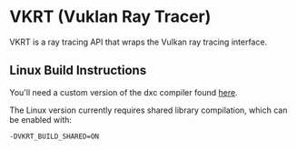 

# VKRT (Vuklan Ray Tracer)

VKRT is a ray tracing API that wraps the Vulkan ray tracing interface.

## Linux Build Instructions

You'll need a custom version of the dxc compiler found [here](https://drive.google.com/file/d/1dF6cX5q-3tB3e5zVcZIL_Fa1W8-WRpOq/view?usp=sharing).

The Linux version currently requires shared library compilation, which can be enabled with:

```shell
-DVKRT_BUILD_SHARED=ON
```
